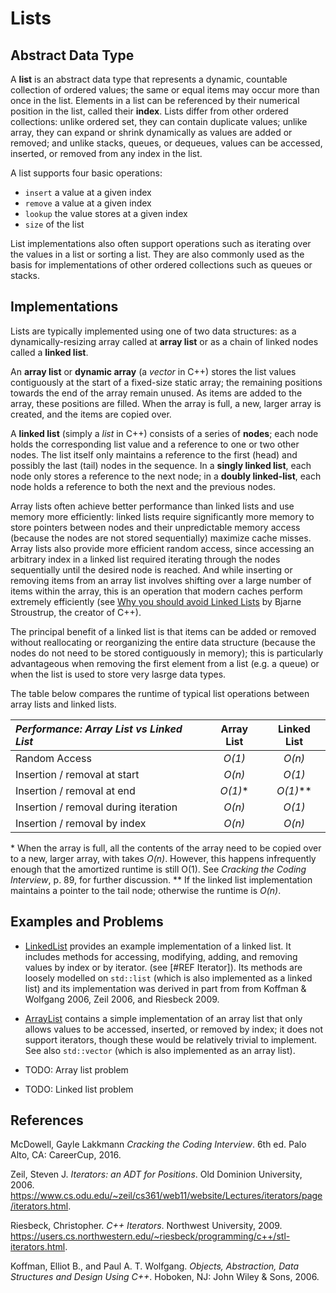 # Lists

## Abstract Data Type

A **list** is an abstract data type that represents a dynamic, countable collection of ordered values; the same or equal items may occur more than once in the list. Elements in a list can be referenced by their numerical position in the list, called their **index**. Lists differ from other ordered collections: unlike ordered set, they can contain duplicate values; unlike array, they can expand or shrink dynamically as values are added or removed; and unlike stacks, queues, or dequeues, values can be accessed, inserted, or removed from any index in the list.

A list supports four basic operations:
* `insert` a value at a given index
* `remove` a value at a given index
* `lookup` the value stores at a given index
* `size` of the list

List implementations also often support operations such as iterating over the values in a list or sorting a list. They are also commonly used as the basis for implementations of other ordered collections such as queues or stacks.

## Implementations

Lists are typically implemented using one of two data structures: as a dynamically-resizing array called at **array list** or as a chain of linked nodes called a **linked list**.

An **array list** or **dynamic array** (a *vector* in C++) stores the list values contiguously at the start of a fixed-size static array; the remaining positions towards the end of the array remain unused. As items are added to the array, these positions are filled. When the array is full, a new, larger array is created, and the items are copied over.

A **linked list** (simply a *list* in C++) consists of a series of **nodes**; each node holds the corresponding list value and a reference to one or two other nodes. The list itself only maintains a reference to the first (head) and possibly the last (tail) nodes in the sequence. In a **singly linked list**, each node only stores a reference to the next node; in a **doubly linked-list**, each node holds a reference to both the next and the previous nodes.

Array lists often achieve better performance than linked lists and use memory more efficiently: linked lists require significantly more memory to store pointers between nodes and their unpredictable memory access (because the nodes are not stored sequentially) maximize cache misses. Array lists also provide more efficient random access, since accessing an arbitrary index in a linked list required iterating through the nodes sequentially until the desired node is reached. And while inserting or removing items from an array list involves shifting over a large number of items within the array, this is an operation that modern caches perform extremely efficiently (see [Why you should avoid Linked Lists](https://www.youtube.com/watch?v=YQs6IC-vgmo) by Bjarne Stroustrup, the creator of C++).

The principal benefit of a linked list is that items can be added or removed without reallocating or reorganizing the entire data structure (because the nodes do not need to be stored contiguously in memory); this is particularly advantageous when removing the first element from a list (e.g. a queue) or when the list is used to store very lasrge data types.

The table below compares the runtime of typical list operations between array lists and linked lists.


|  *Performance: Array List vs Linked List*     | Array List        | Linked List                   |
| :-------------------------------------------- | :---------------: | :---------------------------: |
| Random Access                                 | _O(1)_            | _O(n)_                        |
| Insertion / removal at start                  | _O(n)_            | _O(1)_                        |
| Insertion / removal at end                    | _O(1)_*           | _O(1)_**                      |
| Insertion / removal during iteration          | _O(n)_            | _O(1)_                        |
| Insertion / removal by index                  | _O(n)_            | _O(n)_                        |

\* When the array is full, all the contents of the array need to be copied over to a new, larger array, with takes _O(n)_. However, this happens infrequently enough that the amortized runtime is still O(1). See *Cracking the Coding Interview*, p. 89, for further discussion.
\*\* If the linked list implementation maintains a pointer to the tail node; otherwise the runtime is _O(n)_.

## Examples and Problems

* [LinkedList](LinkedList.h) provides an example implementation of a linked list. It includes methods for accessing, modifying, adding, and removing values by index or by iterator. (see [#REF Iterator]). Its methods are loosely modelled on `std::list` (which is also implemented as a linked list) and its implementation was derived in part from from Koffman & Wolfgang 2006, Zeil 2006, and Riesbeck 2009.

* [ArrayList](ArrayList.h) contains a simple implementation of an array list that only allows values to be accessed, inserted, or removed by index; it does not support iterators, though these would be relatively trivial to implement. See also `std::vector` (which is also implemented as an array list). 

* TODO: Array list problem

* TODO: Linked list problem

## References

McDowell, Gayle Lakkmann _Cracking the Coding Interview_. 6th ed. Palo Alto, CA: CareerCup, 2016.

Zeil, Steven J. _Iterators: an ADT for Positions_. Old Dominion University, 2006. https://www.cs.odu.edu/~zeil/cs361/web11/website/Lectures/iterators/page/iterators.html.

Riesbeck, Christopher. _C++ Iterators_. Northwest University, 2009. https://users.cs.northwestern.edu/~riesbeck/programming/c++/stl-iterators.html. 

Koffman, Elliot B., and Paul A. T. Wolfgang. _Objects, Abstraction, Data Structures and Design Using C++_. Hoboken, NJ: John Wiley &amp; Sons, 2006.